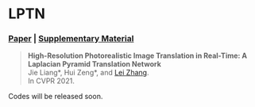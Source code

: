 # LPTN

### [Paper](http://www4.comp.polyu.edu.hk/~cslzhang/paper/LPTN-cvpr21-paper.pdf) |   [Supplementary Material](http://www4.comp.polyu.edu.hk/~cslzhang/paper/LPTN-cvpr21-supp.pdf)

> **High-Resolution Photorealistic Image Translation in Real-Time: A Laplacian Pyramid Translation Network** <br>
> Jie Liang\*, Hui Zeng\*, and [Lei Zhang](https://www4.comp.polyu.edu.hk/~cslzhang/). <br>
> In CVPR 2021.

Codes will be released soon.
